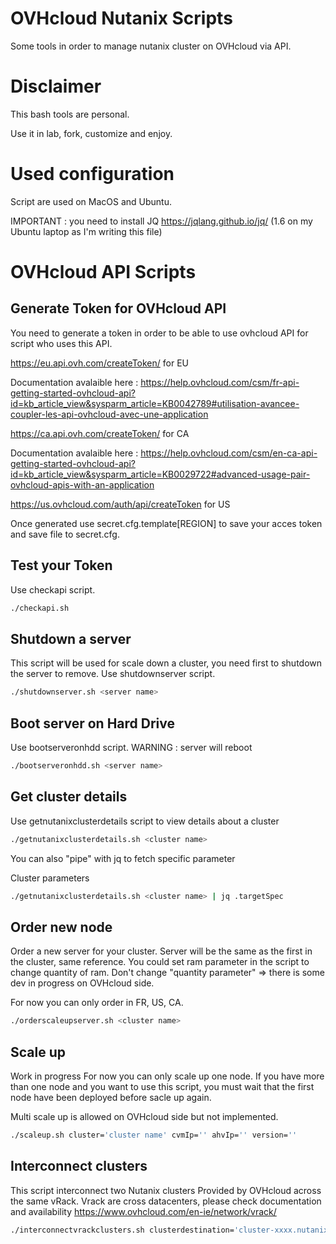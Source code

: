# OVHcloud Nutanix Scripts
Some tools in order to manage nutanix cluster on OVHcloud via API.

# Disclaimer
This bash tools are personal.

Use it in lab, fork, customize and enjoy.

# Used configuration 
Script are used on MacOS and Ubuntu.

IMPORTANT : you need to install JQ https://jqlang.github.io/jq/ (1.6 on my Ubuntu laptop as I'm writing this file)

# OVHcloud API Scripts

## Generate Token for OVHcloud API
You need to generate a token in order to be able to use ovhcloud API for script who uses this API.

https://eu.api.ovh.com/createToken/ for EU

Documentation avalaible here : https://help.ovhcloud.com/csm/fr-api-getting-started-ovhcloud-api?id=kb_article_view&sysparm_article=KB0042789#utilisation-avancee-coupler-les-api-ovhcloud-avec-une-application

https://ca.api.ovh.com/createToken/ for CA

Documentation avalaible here : https://help.ovhcloud.com/csm/en-ca-api-getting-started-ovhcloud-api?id=kb_article_view&sysparm_article=KB0029722#advanced-usage-pair-ovhcloud-apis-with-an-application

https://us.ovhcloud.com/auth/api/createToken for US

Once generated use secret.cfg.template[REGION] to save your acces token and save file to secret.cfg.

## Test your Token
Use checkapi script.
```bash
./checkapi.sh
```
## Shutdown a server
This script will be used for scale down a cluster, you need first to shutdown the server to remove.
Use shutdownserver script.
```bash
./shutdownserver.sh <server name>
```
## Boot server on Hard Drive
Use bootserveronhdd script.
WARNING : server will reboot

```bash
./bootserveronhdd.sh <server name>
```
## Get cluster details
Use getnutanixclusterdetails script to view details about a cluster

```bash
./getnutanixclusterdetails.sh <cluster name>
```
You can also "pipe" with jq to fetch specific parameter

Cluster parameters 

```bash
./getnutanixclusterdetails.sh <cluster name> | jq .targetSpec
```

## Order new node

Order a new server for your cluster.
Server will be the same as the first in the cluster, same reference.
You could set ram parameter in the script to change quantity of ram.
Don't change "quantity parameter" => there is some dev in progress on OVHcloud side.

For now you can only order in FR, US, CA.

```bash
./orderscaleupserver.sh <cluster name>
```


## Scale up 

Work in progress
For now you can only scale up one node. If you have more than one node and you want to use this script, you must wait that the first node have been deployed before sacle up again.

Multi scale up is allowed on OVHcloud side but not implemented.

```bash
./scaleup.sh cluster='cluster name' cvmIp='' ahvIp='' version=''
```

## Interconnect clusters

This script interconnect two Nutanix clusters Provided by OVHcloud across the same vRack.
Vrack are cross datacenters, please check documentation and availability https://www.ovhcloud.com/en-ie/network/vrack/

```bash
./interconnectvrackclusters.sh clusterdestination='cluster-xxxx.nutanix.ovh.xx' clusterdestinationpassword='12345' clustersource='cluster-xxxx.nutanix.ovh.xx' clustersourcepassword='P@55w0rd'
```


